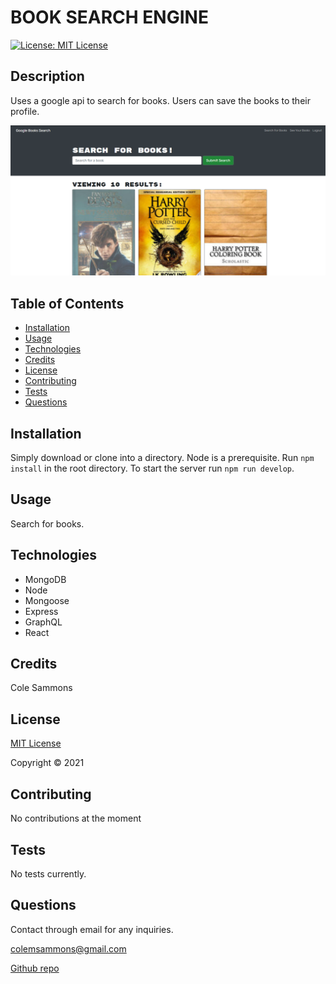 # BOOK SEARCH ENGINE

  [![License: MIT License](https://img.shields.io/badge/license-MIT-green)](https://opensource.org/licenses/MIT)

  ## Description 

  Uses a google api to search for books. Users can save the books to their profile.

  ![Screenshot](/client/public/home.png)
  
  ## Table of Contents

  * [Installation](#installation)
  * [Usage](#usage)
  * [Technologies](#technologies)
  * [Credits](#credits)
  * [License](#license)
  * [Contributing](#contributing)
  * [Tests](#tests)
  * [Questions](#questions)
   
  ## Installation
  
  Simply download or clone into a directory. Node is a prerequisite. Run `npm install` in the root directory. To start the server run `npm run develop`.
  
  ## Usage

  Search for books.
  

  ## Technologies
  
  * MongoDB
  * Node
  * Mongoose
  * Express
  * GraphQL
  * React

  ## Credits

  Cole Sammons

  
  ## License
  [MIT License](https://opensource.org/licenses/MIT)

  Copyright &copy; 2021
  

  ## Contributing

  No contributions at the moment

  ## Tests

  No tests currently.

  ## Questions

  Contact through email for any inquiries.

  colemsammons@gmail.com

  [Github repo](https://github.com/ColeSammons/book-search-engine)
